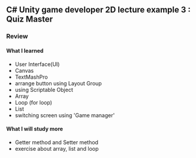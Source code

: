 ## C# Unity game developer 2D lecture example 3 : Quiz Master

### __Review__

#### What I learned
* User Interface(UI)
* Canvas
* TextMashPro
* arrange button using Layout Group
* using Scriptable Object
* Array
* Loop (for loop)
* List
* switching screen using 'Game manager'
                                          
#### What I will study more
* Getter method and Setter method
* exercise about array, list and loop
  
